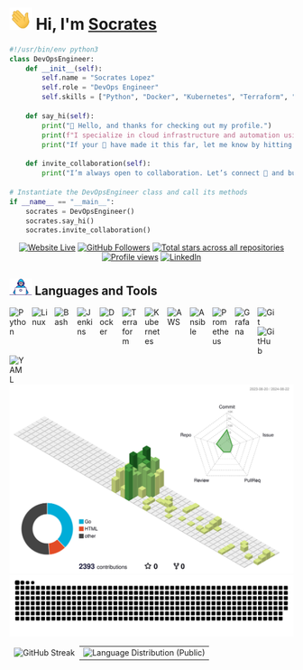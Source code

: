 # <img src="assets/Hi.gif" width="40px"> Hi, I'm [**Socrates**](https://socrabytes.github.io/) 

<!-- Code Snippet Intro -->

```python
#!/usr/bin/env python3
class DevOpsEngineer:
    def __init__(self):
        self.name = "Socrates Lopez"
        self.role = "DevOps Engineer"
        self.skills = ["Python", "Docker", "Kubernetes", "Terraform", "CI/CD Pipelines"]

    def say_hi(self):
        print("👋 Hello, and thanks for checking out my profile.")
        print(f"I specialize in cloud infrastructure and automation using tools 🛠️ like {', '.join(self.skills)}.")
        print("If your 👀 have made it this far, let me know by hitting that ⭐ button!")

    def invite_collaboration(self):
        print("I’m always open to collaboration. Let’s connect 🤝 and build something great together!")

# Instantiate the DevOpsEngineer class and call its methods
if __name__ == "__main__":
    socrates = DevOpsEngineer()
    socrates.say_hi()
    socrates.invite_collaboration()
```

<!-- Social badges section -->

<p align="center">
  <a href="https://socrabytes.github.io">
    <img alt="Website Live" title="Visit my website" src="https://custom-icon-badges.demolab.com/website?url=https%3A%2F%2Fsocrabytes.github.io&up_message=Live&down_color=e1e7ec&style=plastic&logo=globe&logoSize=auto&labelColor=3caea3&color=a8eec1&link=https%3A%2F%2Fsocrabytes.github.io%2F"/></a>
  <a href="https://github.com/socrabytes?tab=followers">
    <img alt="GitHub Followers" title="Follow me on GitHub" src="https://custom-icon-badges.demolab.com/github/followers/socrabytes?style=plastic&logo=user-plus&logoSource=feather&logoSize=auto&label=Follow&labelColor=6175de&color=d4def8&link=https%3A%2F%2Fgithub.com%2Fsocrabytes%3Ftab%3Dfollowers"/></a>
  <a href="https://github.com/socrabytes?tab=repositories&sort=stargazers">
    <img alt="Total stars across all repositories" title="Total stars on GitHub" src="https://custom-icon-badges.demolab.com/github/stars/socrabytes?style=plastic&logo=stars&logoSize=auto&logoColor=fdf3d7&labelColor=f4ca64&color=fdf3d7&link=https%3A%2F%2Fgithub.com%2Fsocrabytes%3Ftab%3Drepositories%26sort%3Dstargazers"/></a>
  <a href="https://github.com/socrabytes">
    <img alt="Profile views" title="Total Profile Views" src="https://komarev.com/ghpvc/?username=socrabytes&color=b0b0b0&style=plastic&label=VIEWS&abbreviated=true"/></a>
  <a href="https://www.linkedin.com/in/socrateslopez/">
    <img alt="LinkedIn" title="Connect with me on LinkedIn" src="https://img.shields.io/badge/%2Fsocrateslopez-blue?style=plastic&logo=linkedin&logoSize=auto&labelColor=3183c8&color=3183c8&link=%22https%3A%2F%2Fwww.linkedin.com%2Fin%2Fsocrateslopez%2F%22"/></a>
</p>


<!-- Languages & Tools -->

## <img src="assets/developer.gif" width="40px"> Languages and Tools

<img align="left" alt="Python" width="30px" style="padding-right:10px;" src="https://cdn.jsdelivr.net/gh/devicons/devicon/icons/python/python-original.svg"/>
<img align="left" alt="Linux" width="30px" style="padding-right:10px;" src="https://cdn.jsdelivr.net/gh/devicons/devicon/icons/linux/linux-original.svg"/>
<img align="left" alt="Bash" width="30px" style="padding-right:10px;" src="https://cdn.jsdelivr.net/gh/devicons/devicon/icons/bash/bash-original.svg"/>
<img align="left" alt="Jenkins" width="30px" style="padding-right:10px;" src="https://cdn.jsdelivr.net/gh/devicons/devicon/icons/jenkins/jenkins-original.svg"/>
<img align="left" alt="Docker" width="30px" style="padding-right:10px;" src="https://cdn.jsdelivr.net/gh/devicons/devicon/icons/docker/docker-original.svg"/>
<img align="left" alt="Terraform" width="30px" style="padding-right:10px;" src="https://cdn.jsdelivr.net/gh/devicons/devicon/icons/terraform/terraform-original.svg"/>
<img align="left" alt="Kubernetes" width="30px" style="padding-right:10px;" src="https://cdn.jsdelivr.net/gh/devicons/devicon/icons/kubernetes/kubernetes-plain.svg"/>
<img align="left" alt="AWS" width="30px" style="padding-right:10px;" src="https://cdn.jsdelivr.net/gh/devicons/devicon/icons/amazonwebservices/amazonwebservices-original-wordmark.svg"/>
<img align="left" alt="Ansible" width="30px" style="padding-right:10px;" src="https://cdn.jsdelivr.net/gh/devicons/devicon/icons/ansible/ansible-original.svg"/>
<img align="left" alt="Prometheus" width="30px" style="padding-right:10px;" src="https://cdn.jsdelivr.net/gh/devicons/devicon/icons/prometheus/prometheus-original.svg"/>
<img align="left" alt="Grafana" width="30px" style="padding-right:10px;" src="https://cdn.jsdelivr.net/gh/devicons/devicon/icons/grafana/grafana-original.svg"/>
<img align="left" alt="Git" width="30px" style="padding-right:10px;" src="https://cdn.jsdelivr.net/gh/devicons/devicon/icons/git/git-original.svg"/>
<img align="left" alt="GitHub" width="30px" style="padding-right:10px;" src="https://cdn.jsdelivr.net/gh/devicons/devicon/icons/github/github-original.svg"/>
<img align="left" alt="YAML" width="30px" style="padding-right:10px;" src="https://cdn.jsdelivr.net/gh/devicons/devicon/icons/yaml/yaml-original.svg"/>

<br clear="left"/>

<!-- 3D-Contribution Graph -->
<picture>
  <source media="(prefers-color-scheme: dark)" srcset="./profile-3d-contrib/profile-night-green.svg" />
  <source media="(prefers-color-scheme: light)" srcset="./profile-3d-contrib/profile-green-animate.svg" />
  <img alt="3D GitHub Contributions" src="./profile-3d-contrib/profile-green-animate.svg" />
</picture>

<!-- GitHub Snake Game -->
<picture>
  <source media="(prefers-color-scheme: dark)" srcset="dist/github-snake-dark.svg" />
  <source media="(prefers-color-scheme: light)" srcset="dist/github-snake.svg" />
  <img alt="github-snake" src="dist/github-snake.svg" />
</picture>

<!-- GitHub Streak Counter and Language Distribution (Public) Table -->
<table style="border-collapse: collapse; margin-bottom: 0;">
  <tr style="border: none;">
    <td style="border: 1px solid transparent; border-radius: 8px;">
      <!-- GitHub Streak Counter -->
      <picture>
        <source media="(prefers-color-scheme: dark)" srcset="https://streak-stats.demolab.com?user=socrabytes&theme=vue-dark&hide_border=true&bg_color=00000000" />
        <source media="(prefers-color-scheme: light)" srcset="https://streak-stats.demolab.com?user=socrabytes&theme=vue&hide_border=true" />
        <img alt="GitHub Streak" src="https://streak-stats.demolab.com?user=socrabytes&theme=vue&hide_border=true" />
      </picture>
    </td>
    <td>
      <!-- Language Distribution (Public) Card -->
      <picture>
        <source media="(prefers-color-scheme: dark)" srcset="https://github-readme-stats.vercel.app/api/top-langs/?username=socrabytes&layout=compact&theme=vue-dark&custom_title=Language%20Distribution%20(Public)&hide_border=true&bg_color=00000000" />
        <source media="(prefers-color-scheme: light)" srcset="https://github-readme-stats.vercel.app/api/top-langs/?username=socrabytes&layout=compact&theme=vue&custom_title=Language%20Distribution%20(Public)&hide_border=true" />
        <img alt="Language Distribution (Public)" src="https://github-readme-stats.vercel.app/api/top-langs/?username=socrabytes&layout=compact&theme=vue&custom_title=Language%20Distribution%20(Public)&hide_border=true" />
      </picture>
    </td>
  </tr>
</table>




<!--
**socrabytes/socrabytes** is a ✨ _special_ ✨ repository because its `README.md` (this file) appears on your GitHub profile.

Here are some ideas to get you started:

- 🔭 I’m currently working on ...
- 🌱 I’m currently learning ...
- 👯 I’m looking to collaborate on ...
- 🤔 I’m looking for help with ...
- 💬 Ask me about ...
- 📫 How to reach me: ...
- 😄 Pronouns: ...
- ⚡ Fun fact: ...
-->
